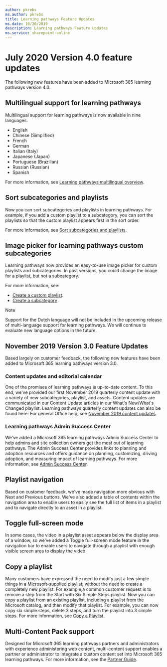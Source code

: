 ```yaml
---
author: pkrebs
ms.author: pkrebs
title: Learning pathways Feature Updates
ms.date: 10/20/2019
description: Learning pathways Feature Updates
ms.service: sharepoint-online
---
```


# July 2020 Version 4.0 feature updates 

The following new features have been added to Microsoft 365 learning pathways version 4.0. 

## Multilingual support for learning pathways 
Multilingual support for learning pathways is now available in nine languages.  
- English	  
- Chinese (Simplified) 
- French 
- German 
- Italian (Italy) 
- Japanese (Japan) 
- Portuguese (Brazilian) 
- Russian (Russian) 
- Spanish 

For more information, see [Learning pathways multilingual overview](custom_overview.md). 

## Sort subcategories and playlists

Now you can sort subcategories and playlists in learning pathways. For example, if you add a custom playlist to a subcategory, you can sort the playlists so that the custom playlist appears first in the sort order. 

For more information, see [Sort subcategories and playlists](custom_sortsubplay.md). 

## Image picker for learning pathways custom subcategories 
Learning pathways now provides an easy-to-use image picker for custom playlists and subcategories.  In past versions, you could change the image for a playlist, but not a subcategory.  

For more information, see:
- [Create a custom playlist](custom_createnewplaylist.md). 
- [Create a subcategory](custom_createnewcat.md)

> [!NOTE]
> Support for the Dutch language will not be included in the upcoming release of multi-language support for learning pathways. We will continue to evaluate new language options in the future.

## November 2019 Version 3.0 Feature Updates
Based largely on customer feedback, the following new features have been added to Microsoft 365 learning pathways version 3.0.

### Content updates and editorial calendar
One of the promises of learning pathways is up-to-date content. To this end, we've provided our first November 2019 quarterly content update with a variety of new subcategories, playlist, and assets. Content updates are communicated in our Content Update articles in our What's New/What's Changed playlist. Learning pathways quarterly content updates can also be found here: For general Office help, see [November 2019 content updates](custom_contentupdates.md).

### Learning pathways Admin Success Center
We've added a Microsoft 365 learning pathways Admin Success Center to help admins and site collection owners get the most out of learning pathways. The Admin Success Center provides links to planning and adoption resources and offers guidance on planning, customizing, driving adoption, and measuring impact of learning pathways. For more information, see [Admin Success Center](custom_successcenter.md).

## Playlist navigation
Based on customer feedback, we've made navigation more obvious with Next and Previous buttons. We've also added a table of contents within the navigation area to enable users to easily see the full list of items in a playlist and to navigate directly to an asset in a playlist.

## Toggle full-screen mode
In some cases, the video in a playlist asset appears below the display area of a window, so we've added a Toggle full-screen mode feature in the navigation bar to enable users to navigate through a playlist with enough visible screen area to display the video.

## Copy a playlist
Many customers have expressed the need to modify just a few simple things in a Microsoft-supplied playlist, without the need to create a completely new playlist. For example,a common customer request is to remove a step from the Start with Six Simple Steps playlist. Now you can copy a playlist from an existing playlist, including a playlist from the Microsoft catalog, and then modify that playlist. For example, you can now copy six simple steps, delete 3 steps, and turn the playlist into 3 simple steps. For more information, see [Copy a Playlist](custom_copyplaylist.md).

## Multi-Content Pack support
Designed for Microsoft 365 learning pathways partners and administrators with experience administering web content, multi-content support enables a partner or administrator to integrate a custom content set into Microsoft 365 learning pathways. For more information, see the [Partner Guide](custom_partnerguide.md).

